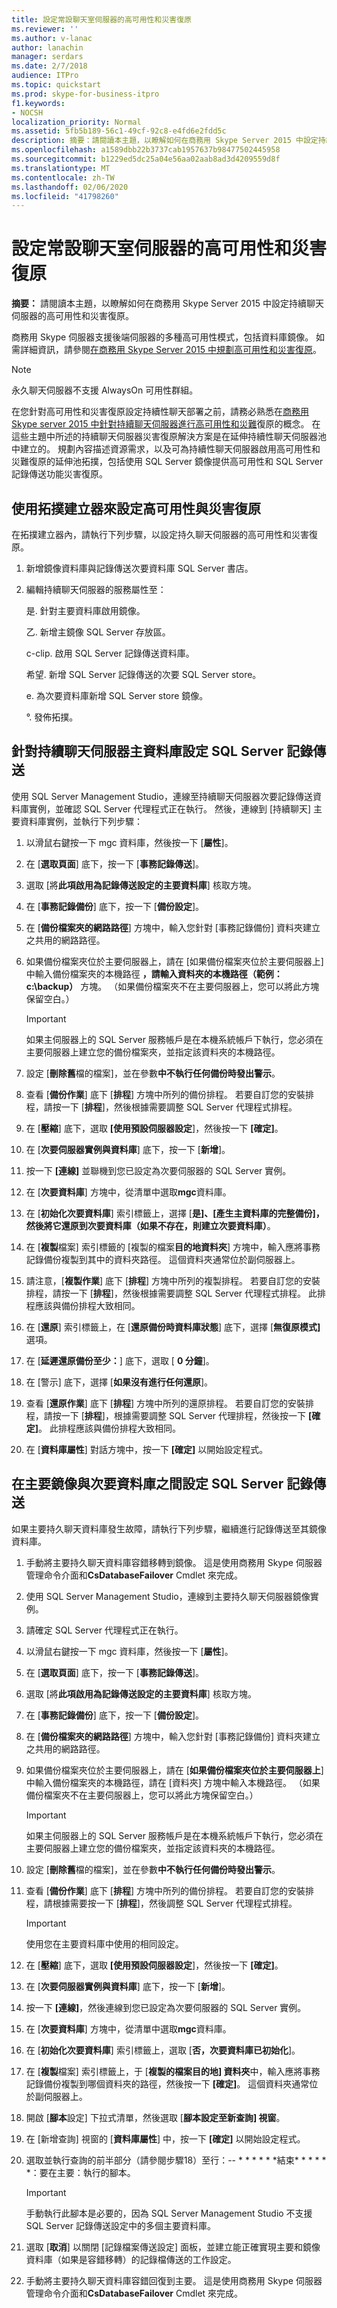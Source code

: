 ```yaml
---
title: 設定常設聊天室伺服器的高可用性和災害復原
ms.reviewer: ''
ms.author: v-lanac
author: lanachin
manager: serdars
ms.date: 2/7/2018
audience: ITPro
ms.topic: quickstart
ms.prod: skype-for-business-itpro
f1.keywords:
- NOCSH
localization_priority: Normal
ms.assetid: 5fb5b189-56c1-49cf-92c8-e4fd6e2fdd5c
description: 摘要：請閱讀本主題，以瞭解如何在商務用 Skype Server 2015 中設定持續聊天伺服器的高可用性和災難復原。
ms.openlocfilehash: a1589dbb22b3737cab1957637b98477502445958
ms.sourcegitcommit: b1229ed5dc25a04e56aa02aab8ad3d4209559d8f
ms.translationtype: MT
ms.contentlocale: zh-TW
ms.lasthandoff: 02/06/2020
ms.locfileid: "41798260"
---
```

# <a name="configure-high-availability-and-disaster-recovery-for-persistent-chat-server-in-skype-for-business-server-2015"></a>設定常設聊天室伺服器的高可用性和災害復原
 
**摘要：** 請閱讀本主題，以瞭解如何在商務用 Skype Server 2015 中設定持續聊天伺服器的高可用性和災害復原。
  
商務用 Skype 伺服器支援後端伺服器的多種高可用性模式，包括資料庫鏡像。 如需詳細資訊，請參閱[在商務用 Skype Server 2015 中規劃高可用性和災害復原](../../plan-your-deployment/high-availability-and-disaster-recovery/high-availability-and-disaster-recovery.md)。
  
> [!NOTE]
> 永久聊天伺服器不支援 AlwaysOn 可用性群組。 
  
在您針對高可用性和災害復原設定持續性聊天部署之前，請務必熟悉在[商務用 Skype server 2015 中針對持續聊天伺服器進行高可用性和災難](../../plan-your-deployment/persistent-chat-server/high-availability-and-disaster-recovery.md)復原的概念。 在這些主題中所述的持續聊天伺服器災害復原解決方案是在延伸持續性聊天伺服器池中建立的。 規劃內容描述資源需求，以及可為持續性聊天伺服器啟用高可用性和災難復原的延伸池拓撲，包括使用 SQL Server 鏡像提供高可用性和 SQL Server 記錄傳送功能災害復原。
  
## <a name="use-topology-builder-to-configure-high-availability-and-disaster-recovery"></a>使用拓撲建立器來設定高可用性與災害復原

在拓撲建立器內，請執行下列步驟，以設定持久聊天伺服器的高可用性和災害復原。
  
1. 新增鏡像資料庫與記錄傳送次要資料庫 SQL Server 書店。
    
2. 編輯持續聊天伺服器的服務屬性至：
    
    是. 針對主要資料庫啟用鏡像。
    
    乙. 新增主鏡像 SQL Server 存放區。
    
    c-clip. 啟用 SQL Server 記錄傳送資料庫。
    
    希望. 新增 SQL Server 記錄傳送的次要 SQL Server store。
    
    e. 為次要資料庫新增 SQL Server store 鏡像。
    
    °. 發佈拓撲。
    
## <a name="set-up-sql-server-log-shipping-for-the-persistent-chat-server-primary-database"></a>針對持續聊天伺服器主資料庫設定 SQL Server 記錄傳送

使用 SQL Server Management Studio，連線至持續聊天伺服器次要記錄傳送資料庫實例，並確認 SQL Server 代理程式正在執行。 然後，連線到 [持續聊天] 主要資料庫實例，並執行下列步驟：
  
1. 以滑鼠右鍵按一下 mgc 資料庫，然後按一下 [**屬性**]。
    
2. 在 [**選取頁面**] 底下，按一下 [**事務記錄傳送**]。
    
3. 選取 [將**此項啟用為記錄傳送設定的主要資料庫**] 核取方塊。
    
4. 在 [**事務記錄備份**] 底下，按一下 [**備份設定**]。
    
5. 在 [**備份檔案夾的網路路徑**] 方塊中，輸入您針對 [事務記錄備份] 資料夾建立之共用的網路路徑。
    
6. 如果備份檔案夾位於主要伺服器上，請在 [如果備份檔案夾位於主要伺服器上] 中輸入備份檔案夾的本機路徑 **，請輸入資料夾的本機路徑（範例： c:\backup）** 方塊。 （如果備份檔案夾不在主要伺服器上，您可以將此方塊保留空白。）
    
    > [!IMPORTANT]
    > 如果主伺服器上的 SQL Server 服務帳戶是在本機系統帳戶下執行，您必須在主要伺服器上建立您的備份檔案夾，並指定該資料夾的本機路徑。 
  
7. 設定 [**刪除舊**檔的檔案]，並在參數**中不執行任何備份時發出警示**。
    
8. 查看 [**備份作業**] 底下 [**排程**] 方塊中所列的備份排程。 若要自訂您的安裝排程，請按一下 [**排程**]，然後根據需要調整 SQL Server 代理程式排程。
    
9. 在 [**壓縮**] 底下，選取 **[使用預設伺服器設定**]，然後按一下 **[確定]**。
    
10. 在 [**次要伺服器實例與資料庫**] 底下，按一下 [**新增**]。
    
11. 按一下 **[連線]** 並聯機到您已設定為次要伺服器的 SQL Server 實例。
    
12. 在 [**次要資料庫**] 方塊中，從清單中選取**mgc**資料庫。
    
13. 在 [**初始化次要資料庫**] 索引標籤上，選擇 [**是]、[產生主資料庫的完整備份]，然後將它還原到次要資料庫（如果不存在，則建立次要資料庫）**。
    
14. 在 [**複製**檔案] 索引標籤的 [複製的檔案**目的地資料夾**] 方塊中，輸入應將事務記錄備份複製到其中的資料夾路徑。 這個資料夾通常位於副伺服器上。
    
15. 請注意，[**複製作業**] 底下 [**排程**] 方塊中所列的複製排程。 若要自訂您的安裝排程，請按一下 [**排程**]，然後根據需要調整 SQL Server 代理程式排程。 此排程應該與備份排程大致相同。
    
16. 在 [**還原**] 索引標籤上，在 [**還原備份時資料庫狀態**] 底下，選擇 [**無復原模式]** 選項。
    
17. 在 [**延遲還原備份至少：**] 底下，選取 [ **0 分鐘**]。
    
18. 在 [警示] 底下，選擇 [**如果沒有進行任何還原**]。
    
19. 查看 [**還原作業**] 底下 [**排程**] 方塊中所列的還原排程。 若要自訂您的安裝排程，請按一下 [**排程**]，根據需要調整 SQL Server 代理排程，然後按一下 **[確定]**。 此排程應該與備份排程大致相同。
    
20. 在 [**資料庫屬性**] 對話方塊中，按一下 **[確定]** 以開始設定程式。
    
## <a name="set-up-sql-server-log-shipping-between-the-primary-mirror-and-the-secondary-database"></a>在主要鏡像與次要資料庫之間設定 SQL Server 記錄傳送

如果主要持久聊天資料庫發生故障，請執行下列步驟，繼續進行記錄傳送至其鏡像資料庫。
  
1. 手動將主要持久聊天資料庫容錯移轉到鏡像。 這是使用商務用 Skype 伺服器管理命令介面和**CsDatabaseFailover** Cmdlet 來完成。
    
2. 使用 SQL Server Management Studio，連線到主要持久聊天伺服器鏡像實例。
    
3. 請確定 SQL Server 代理程式正在執行。
    
4. 以滑鼠右鍵按一下 mgc 資料庫，然後按一下 [**屬性**]。
    
5. 在 [**選取頁面**] 底下，按一下 [**事務記錄傳送**]。
    
6. 選取 [將**此項啟用為記錄傳送設定的主要資料庫**] 核取方塊。
    
7. 在 [**事務記錄備份**] 底下，按一下 [**備份設定**]。
    
8. 在 [**備份檔案夾的網路路徑**] 方塊中，輸入您針對 [事務記錄備份] 資料夾建立之共用的網路路徑。
    
9. 如果備份檔案夾位於主要伺服器上，請在 [**如果備份檔案夾位於主要伺服器上**] 中輸入備份檔案夾的本機路徑，請在 [資料夾] 方塊中輸入本機路徑。 （如果備份檔案夾不在主要伺服器上，您可以將此方塊保留空白。）
    
    > [!IMPORTANT]
    > 如果主伺服器上的 SQL Server 服務帳戶是在本機系統帳戶下執行，您必須在主要伺服器上建立您的備份檔案夾，並指定該資料夾的本機路徑。 
  
10. 設定 [**刪除舊**檔的檔案]，並在參數**中不執行任何備份時發出警示**。
    
11. 查看 [**備份作業**] 底下 [**排程**] 方塊中所列的備份排程。 若要自訂您的安裝排程，請根據需要按一下 [**排程**]，然後調整 SQL Server 代理程式排程。
    
    > [!IMPORTANT]
    > 使用您在主要資料庫中使用的相同設定。 
  
12. 在 [**壓縮**] 底下，選取 **[使用預設伺服器設定**]，然後按一下 **[確定]**。
    
13. 在 [**次要伺服器實例與資料庫**] 底下，按一下 [**新增**]。
    
14. 按一下 **[連線]**，然後連線到您已設定為次要伺服器的 SQL Server 實例。
    
15. 在 [**次要資料庫**] 方塊中，從清單中選取**mgc**資料庫。
    
16. 在 [**初始化次要資料庫**] 索引標籤上，選取 [**否，次要資料庫已初始化**]。
    
17. 在 [**複製**檔案] 索引標籤上，于 [**複製的檔案目的地] 資料夾**中，輸入應將事務記錄備份複製到哪個資料夾的路徑，然後按一下 **[確定]**。 這個資料夾通常位於副伺服器上。
    
18. 開啟 [**腳本**設定] 下拉式清單，然後選取 [**腳本設定至新查詢] 視窗**。
    
19. 在 [新增查詢] 視窗的 [**資料庫屬性**] 中，按一下 **[確定]** 以開始設定程式。
    
20. 選取並執行查詢的前半部分（請參閱步驟18）至行：-- \* \* \* \* \* \*結束\* \* \* \* \* \*：要在主要：執行的腳本。
    
    > [!IMPORTANT]
    > 手動執行此腳本是必要的，因為 SQL Server Management Studio 不支援 SQL Server 記錄傳送設定中的多個主要資料庫。 
  
21. 選取 [**取消**] 以關閉 [記錄檔案傳送設定] 面板，並建立能正確實現主要和鏡像資料庫（如果是容錯移轉）的記錄檔傳送的工作設定。
    
22. 手動將主要持久聊天資料庫容錯回復到主要。 這是使用商務用 Skype 伺服器管理命令介面和**CsDatabaseFailover** Cmdlet 來完成。
    

